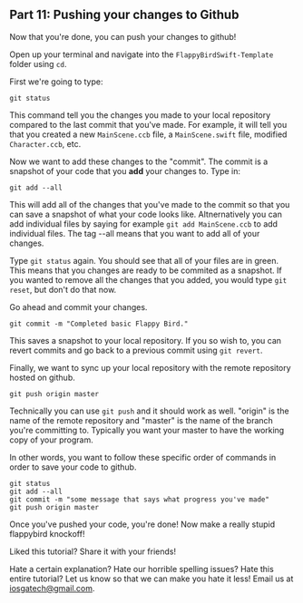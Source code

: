 ## Part 11: Pushing your changes to Github

Now that you're done, you can push your changes to github!

Open up your terminal and navigate into the `FlappyBirdSwift-Template` folder using `cd`.

First we're going to type:
```
git status
```

This command tell you the changes you made to your local repository compared to the last commit that you've made. For example, it will tell you that you created a new `MainScene.ccb` file, a `MainScene.swift` file, modified `Character.ccb`, etc.

Now we want to add these changes to the "commit". The commit is a snapshot of your code that you **add** your changes to. Type in:

```
git add --all
```

This will add all of the changes that you've made to the commit so that you can save a snapshot of what your code looks like. Altnernatively you can add individual files by saying for example `git add MainScene.ccb` to add individual files. The tag --all means that you want to add all of your changes.

Type `git status` again. You should see that all of your files are in green. This means that you changes are ready to be commited as a snapshot. If you wanted to remove all the changes that you added, you would type `git reset`, but don't do that now.

Go ahead and commit your changes.

```
git commit -m "Completed basic Flappy Bird."
```

This saves a snapshot to your local repository. If you so wish to, you can revert commits and go back to a previous commit using `git revert`.

Finally, we want to sync up your local repository with the remote repository hosted on github.

```
git push origin master
```

Technically you can use `git push` and it should work as well. "origin" is the name of the remote repository and "master" is the name of the branch you're committing to. Typically you want your master to have the working copy of your program.

In other words, you want to follow these specific order of commands in order to save your code to github.

```
git status
git add --all
git commit -m "some message that says what progress you've made"
git push origin master
```

Once you've pushed your code, you're done! Now make a really stupid flappybird knockoff!

Liked this tutorial? Share it with your friends!

Hate a certain explanation? Hate our horrible spelling issues? Hate this entire tutorial? Let us know so that we can make you hate it less! Email us at <a href="mailto:iosgatech@gmail.com?Subject=FlappyBirdTutorial: I hate this tutorial" target="_top">iosgatech@gmail.com</a>.
